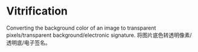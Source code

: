 # Vitrification
Converting the background color of an image to transparent pixels/transparent background/electronic signature.
将图片底色转透明像素/透明底/电子签名。
